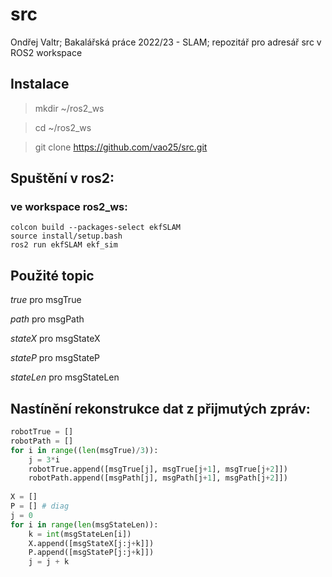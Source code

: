 # src
Ondřej Valtr; Bakalářská práce 2022/23 - SLAM; repozitář pro adresář src v ROS2 workspace

## Instalace
> mkdir ~/ros2_ws

> cd ~/ros2_ws

> git clone https://github.com/vao25/src.git

## Spuštění v ros2:

### ve workspace ros2_ws:
```
colcon build --packages-select ekfSLAM
source install/setup.bash
ros2 run ekfSLAM ekf_sim
```

## Použité topic
*true* pro msgTrue

*path* pro msgPath

*stateX* pro msgStateX

*stateP* pro msgStateP

*stateLen* pro msgStateLen

## Nastínění rekonstrukce dat z přijmutých zpráv:

```python
robotTrue = []
robotPath = []
for i in range((len(msgTrue)/3)):
    j = 3*i
    robotTrue.append([msgTrue[j], msgTrue[j+1], msgTrue[j+2]])
    robotPath.append([msgPath[j], msgPath[j+1], msgPath[j+2]])
    
X = []
P = [] # diag
j = 0
for i in range(len(msgStateLen)):
    k = int(msgStateLen[i])
    X.append([msgStateX[j:j+k]])
    P.append([msgStateP[j:j+k]])
    j = j + k
```   
